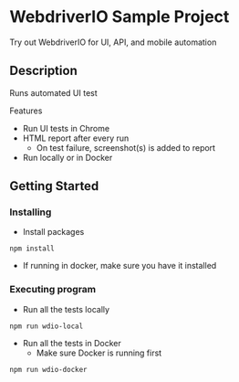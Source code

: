 # WebdriverIO Sample Project

Try out WebdriverIO for UI, API, and mobile automation

## Description

Runs automated UI test

Features

- Run UI tests in Chrome
- HTML report after every run
  - On test failure, screenshot(s) is added to report
- Run locally or in Docker

## Getting Started

### Installing

- Install packages

```
npm install
```

- If running in docker, make sure you have it installed

### Executing program

- Run all the tests locally

```
npm run wdio-local
```

- Run all the tests in Docker
  - Make sure Docker is running first

```
npm run wdio-docker
```
